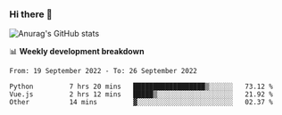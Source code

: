 ### Hi there 👋
![Anurag's GitHub stats](https://github-readme-stats.vercel.app/api?username=jami1024&show_icons=true&theme=radical)

📊 **Weekly development breakdown**
<!--START_SECTION:waka-->

```text
From: 19 September 2022 - To: 26 September 2022

Python         7 hrs 20 mins   ██████████████████▒░░░░░░   73.12 %
Vue.js         2 hrs 12 mins   █████▒░░░░░░░░░░░░░░░░░░░   21.92 %
Other          14 mins         ▓░░░░░░░░░░░░░░░░░░░░░░░░   02.37 %
```

<!--END_SECTION:waka-->
<!--
**jami1024/jami1024** is a ✨ _special_ ✨ repository because its `README.md` (this file) appears on your GitHub profile.

Here are some ideas to get you started:

- 🔭 I’m currently working on ...
- 🌱 I’m currently learning ...
- 👯 I’m looking to collaborate on ...
- 🤔 I’m looking for help with ...
- 💬 Ask me about ...
- 📫 How to reach me: ...
- 😄 Pronouns: ...
- ⚡ Fun fact: ...
-->
